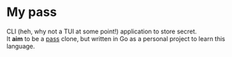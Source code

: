 # My pass

CLI (heh, why not a TUI at some point!) application to store secret.  
It __aim__ to be a [pass](https://www.passwordstore.org) clone, but written in Go as a personal project to learn this language.

